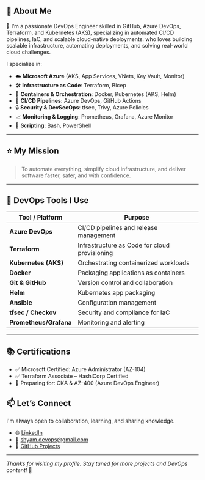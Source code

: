 
## 💼 About Me

🚀 I’m a passionate DevOps Engineer skilled in GitHub, Azure DevOps, Terraform, and Kubernetes (AKS), specializing in automated CI/CD pipelines, IaC, and scalable cloud-native deployments.
who loves building scalable infrastructure, automating deployments, and solving real-world cloud challenges.

I specialize in:

- ☁️ **Microsoft Azure** (AKS, App Services, VNets, Key Vault, Monitor)
- 🛠️ **Infrastructure as Code**: Terraform, Bicep
- 🐳 **Containers & Orchestration**: Docker, Kubernetes (AKS, Helm)
- 🔄 **CI/CD Pipelines**: Azure DevOps, GitHub Actions
- 🔒 **Security & DevSecOps**: tfsec, Trivy, Azure Policies
- 📈 **Monitoring & Logging**: Prometheus, Grafana, Azure Monitor
- 🧰 **Scripting**: Bash, PowerShell

---

## ⭐ My Mission

> To automate everything, simplify cloud infrastructure, and deliver software faster, safer, and with confidence.

---

## 🔧 DevOps Tools I Use

| Tool / Platform        | Purpose                                           |
|------------------------|---------------------------------------------------|
| **Azure DevOps**       | CI/CD pipelines and release management           |
| **Terraform**          | Infrastructure as Code for cloud provisioning    |
| **Kubernetes (AKS)**   | Orchestrating containerized workloads            |
| **Docker**             | Packaging applications as containers             |
| **Git & GitHub**       | Version control and collaboration                |
| **Helm**               | Kubernetes app packaging                         |
| **Ansible**            | Configuration management                         |
| **tfsec / Checkov**    | Security and compliance for IaC                  |
| **Prometheus/Grafana** | Monitoring and alerting                          |

---

## 📚 Certifications

- ✅ Microsoft Certified: Azure Administrator (AZ-104)
- ✅ Terraform Associate – HashiCorp Certified
- 🧠 Preparing for: CKA & AZ-400 (Azure DevOps Engineer)


## 📫 Let’s Connect

I'm always open to collaboration, learning, and sharing knowledge.

- 🌐 [LinkedIn](https://linkedin.com/in/shyambahadur)
- 📧 shyam.devops@gmail.com
- 🧰 [GitHub Projects](https://github.com/shyambahadur)

---

_Thanks for visiting my profile. Stay tuned for more projects and DevOps content!_ 🙌
